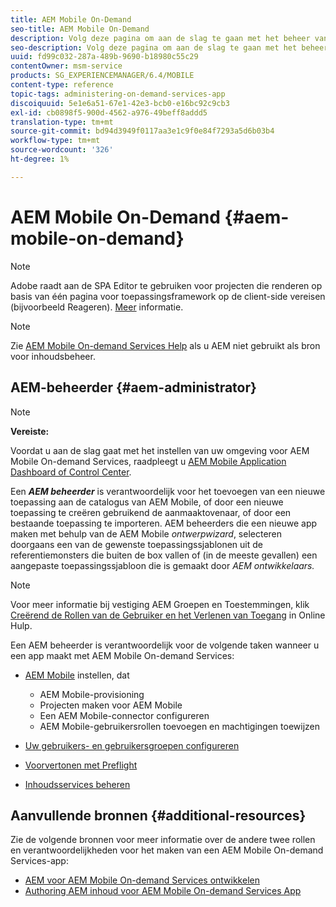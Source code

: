 ```yaml
---
title: AEM Mobile On-Demand
seo-title: AEM Mobile On-Demand
description: Volg deze pagina om aan de slag te gaan met het beheer van AEM mobiele On-Demand Services-app. Het verstrekt een overzicht van de rollen en de verantwoordelijkheden van een AEM beheerder voor de diensten op bestelling.
seo-description: Volg deze pagina om aan de slag te gaan met het beheer van AEM mobiele On-Demand Services-app. Het verstrekt een overzicht van de rollen en de verantwoordelijkheden van een AEM beheerder voor de diensten op bestelling.
uuid: fd99c032-287a-489b-9690-b18980c55c29
contentOwner: msm-service
products: SG_EXPERIENCEMANAGER/6.4/MOBILE
content-type: reference
topic-tags: administering-on-demand-services-app
discoiquuid: 5e1e6a51-67e1-42e3-bcb0-e16bc92c9cb3
exl-id: cb0898f5-900d-4562-a976-49beff8addd5
translation-type: tm+mt
source-git-commit: bd94d3949f0117aa3e1c9f0e84f7293a5d6b03b4
workflow-type: tm+mt
source-wordcount: '326'
ht-degree: 1%

---
```


# AEM Mobile On-Demand {#aem-mobile-on-demand}

>[!NOTE]
>
>Adobe raadt aan de SPA Editor te gebruiken voor projecten die renderen op basis van één pagina voor toepassingsframework op de client-side vereisen (bijvoorbeeld Reageren). [Meer](/help/sites-developing/spa-overview.md) informatie.

>[!NOTE]
>
>Zie [AEM Mobile On-demand Services Help](https://helpx.adobe.com/digital-publishing-solution/topics.html) als u AEM niet gebruikt als bron voor inhoudsbeheer.

## AEM-beheerder {#aem-administrator}

>[!NOTE]
>
>**Vereiste:**
>
>Voordat u aan de slag gaat met het instellen van uw omgeving voor AEM Mobile On-demand Services, raadpleegt u [AEM Mobile Application Dashboard of Control Center](/help/mobile/mobile-apps-ondemand-application-dashboard.md).

Een ***AEM beheerder*** is verantwoordelijk voor het toevoegen van een nieuwe toepassing aan de catalogus van AEM Mobile, of door een nieuwe toepassing te creëren gebruikend de aanmaaktovenaar, of door een bestaande toepassing te importeren. AEM beheerders die een nieuwe app maken met behulp van de AEM Mobile *ontwerpwizard*, selecteren doorgaans een van de gewenste toepassingssjablonen uit de referentiemonsters die buiten de box vallen of (in de meeste gevallen) een aangepaste toepassingssjabloon die is gemaakt door *AEM ontwikkelaars.*

>[!NOTE]
>
>Voor meer informatie bij vestiging AEM Groepen en Toestemmingen, klik [Creërend de Rollen van de Gebruiker en het Verlenen van Toegang](https://helpx.adobe.com/digital-publishing-solution/help/account-admin-dps.html) in Online Hulp.

Een AEM beheerder is verantwoordelijk voor de volgende taken wanneer u een app maakt met AEM Mobile On-demand Services:

* [AEM Mobile](/help/mobile/aem-mobile-setup.md) instellen, dat

   * AEM Mobile-provisioning
   * Projecten maken voor AEM Mobile
   * Een AEM Mobile-connector configureren
   * AEM Mobile-gebruikersrollen toevoegen en machtigingen toewijzen

* [Uw gebruikers- en gebruikersgroepen configureren](/help/mobile/aem-mobile-configure-users.md)
* [Voorvertonen met Preflight](/help/mobile/aem-mobile-manage-ondemand-services.md)
* [Inhoudsservices beheren](/help/mobile/developing-content-services.md)

## Aanvullende bronnen {#additional-resources}

Zie de volgende bronnen voor meer informatie over de andere twee rollen en verantwoordelijkheden voor het maken van een AEM Mobile On-demand Services-app:

* [AEM voor AEM Mobile On-demand Services ontwikkelen](/help/mobile/aem-mobile-on-demand.md)
* [Authoring AEM inhoud voor AEM Mobile On-demand Services App](/help/mobile/mobile-apps-ondemand.md)
